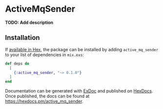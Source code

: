 # ActiveMqSender

**TODO: Add description**

## Installation

If [available in Hex](https://hex.pm/docs/publish), the package can be installed
by adding `active_mq_sender` to your list of dependencies in `mix.exs`:

```elixir
def deps do
  [
    {:active_mq_sender, "~> 0.1.0"}
  ]
end
```

Documentation can be generated with [ExDoc](https://github.com/elixir-lang/ex_doc)
and published on [HexDocs](https://hexdocs.pm). Once published, the docs can
be found at <https://hexdocs.pm/active_mq_sender>.

